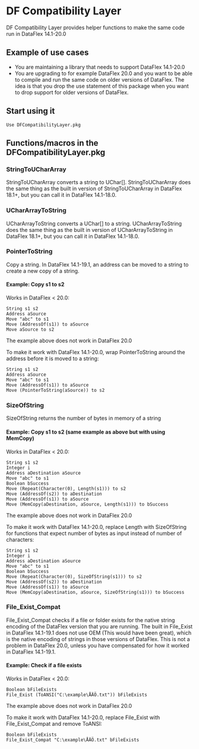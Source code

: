 # DF Compatibility Layer

DF Compatibility Layer provides helper functions to make the same code run in DataFlex 14.1-20.0

## Example of use cases

-   You are maintaining a library that needs to support DataFlex 14.1-20.0
-   You are upgrading to for example DataFlex 20.0 and you want to be able to compile and run the same code on older versions of DataFlex. The idea is that you drop the use statement of this package when you want to drop support for older versions of DataFlex.

## Start using it

```
Use DFCompatibilityLayer.pkg
```

## Functions/macros in the DFCompatibilityLayer.pkg

### StringToUCharArray

StringToUCharArray converts a string to UChar[]. StringToUCharArray does the same thing as the built in version of StringToUCharArray in DataFlex 18.1+, but you can call it in DataFlex 14.1-18.0.

### UCharArrayToString

UCharArrayToString converts a UChar[] to a string. UCharArrayToString does the same thing as the built in version of UCharArrayToString in DataFlex 18.1+, but you can call it in DataFlex 14.1-18.0.

### PointerToString

Copy a string. In DataFlex 14.1-19.1, an address can be moved to a string to create a new copy of a string.

#### Example: Copy s1 to s2

Works in DataFlex < 20.0:

```
String s1 s2
Address aSource
Move "abc" to s1
Move (AddressOf(s1)) to aSource
Move aSource to s2
```

The example above does not work in DataFlex 20.0

To make it work with DataFlex 14.1-20.0, wrap PointerToString around the address before it is moved to a string:

```
String s1 s2
Address aSource
Move "abc" to s1
Move (AddressOf(s1)) to aSource
Move (PointerToString(aSource)) to s2
```

### SizeOfString

SizeOfString returns the number of bytes in memory of a string

#### Example: Copy s1 to s2 (same example as above but with using MemCopy)

Works in DataFlex < 20.0:

```
String s1 s2
Integer i
Address aDestination aSource
Move "abc" to s1
Boolean bSuccess
Move (Repeat(Character(0), Length(s1))) to s2
Move (AddressOf(s2)) to aDestination
Move (AddressOf(s1)) to aSource
Move (MemCopy(aDestination, aSource, Length(s1))) to bSuccess
```

The example above does not work in DataFlex 20.0

To make it work with DataFlex 14.1-20.0, replace Length with SizeOfString for functions that expect number of bytes as input instead of number of characters:

```
String s1 s2
Integer i
Address aDestination aSource
Move "abc" to s1
Boolean bSuccess
Move (Repeat(Character(0), SizeOfString(s1))) to s2
Move (AddressOf(s2)) to aDestination
Move (AddressOf(s1)) to aSource
Move (MemCopy(aDestination, aSource, SizeOfString(s1))) to bSuccess
```

### File_Exist_Compat

File_Exist_Compat checks if a file or folder exists for the native string encoding of the DataFlex version that you are running.
The built in File_Exist in DataFlex 14.1-19.1 does not use OEM (This would have been great), which is the native encoding of strings in those versions of DataFlex. This is not a problem in DataFlex 20.0, unless you have compensated for how it worked in DataFlex 14.1-19.1.

#### Example: Check if a file exists

Works in DataFlex < 20.0:

```
Boolean bFileExists
File_Exist (ToANSI("C:\example\ÅÄÖ.txt")) bFileExists
```

The example above does not work in DataFlex 20.0

To make it work with DataFlex 14.1-20.0, replace File_Exist with File_Exist_Compat and remove ToANSI:

```
Boolean bFileExists
File_Exist_Compat "C:\example\ÅÄÖ.txt" bFileExists
```
